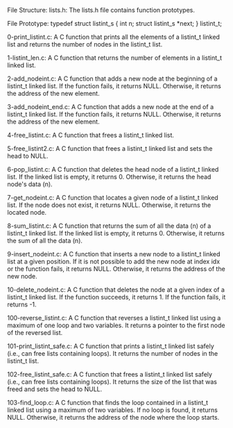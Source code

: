 File Structure:
lists.h:
The lists.h file contains function prototypes.

File Prototype:
typedef struct listint_s
{
int n;
struct listint_s *next;
} listint_t;

0-print_listint.c:
A C function that prints all the elements of a listint_t linked list and returns the number of nodes in the listint_t list.

1-listint_len.c:
A C function that returns the number of elements in a listint_t linked list.

2-add_nodeint.c:
A C function that adds a new node at the beginning of a listint_t linked list. If the function fails, it returns NULL. Otherwise, it returns the address of the new element.

3-add_nodeint_end.c:
A C function that adds a new node at the end of a listint_t linked list. If the function fails, it returns NULL. Otherwise, it returns the address of the new element.

4-free_listint.c:
A C function that frees a listint_t linked list.

5-free_listint2.c:
A C function that frees a listint_t linked list and sets the head to NULL.

6-pop_listint.c:
A C function that deletes the head node of a listint_t linked list. If the linked list is empty, it returns 0. Otherwise, it returns the head node's data (n).

7-get_nodeint.c:
A C function that locates a given node of a listint_t linked list. If the node does not exist, it returns NULL. Otherwise, it returns the located node.

8-sum_listint.c:
A C function that returns the sum of all the data (n) of a listint_t linked list. If the linked list is empty, it returns 0. Otherwise, it returns the sum of all the data (n).

9-insert_nodeint.c:
A C function that inserts a new node to a listint_t linked list at a given position. If it is not possible to add the new node at index idx or the function fails, it returns NULL. Otherwise, it returns the address of the new node.

10-delete_nodeint.c:
A C function that deletes the node at a given index of a listint_t linked list. If the function succeeds, it returns 1. If the function fails, it returns -1.

100-reverse_listint.c:
A C function that reverses a listint_t linked list using a maximum of one loop and two variables. It returns a pointer to the first node of the reversed list.

101-print_listint_safe.c:
A C function that prints a listint_t linked list safely (i.e., can free lists containing loops). It returns the number of nodes in the listint_t list.

102-free_listint_safe.c:
A C function that frees a listint_t linked list safely (i.e., can free lists containing loops). It returns the size of the list that was freed and sets the head to NULL.

103-find_loop.c:
A C function that finds the loop contained in a listint_t linked list using a maximum of two variables. If no loop is found, it returns NULL. Otherwise, it returns the address of the node where the loop starts.
